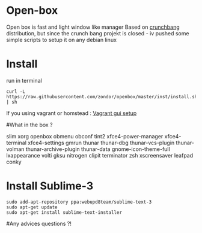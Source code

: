 # Open-box
Open box is fast and light window like manager
Based on [crunchbang](http://crunchbang.org/) distribution, but since the crunch bang projekt is closed - iv pushed  some simple scripts to setup it on any debian linux

# Install

run in terminal
```
curl -L https://raw.githubusercontent.com/zondor/openbox/master/inst/install.sh | sh
```

If you using vagrant or homstead :
[Vagrant gui setup](http://docs.vagrantup.com/v2/virtualbox/configuration.html)


#What in the box ?

slim
xorg
openbox
obmenu
obconf
tint2
xfce4-power-manager
xfce4-terminal
xfce4-settings
gmrun
thunar
thunar-dbg
thunar-vcs-plugin
thunar-volman
thunar-archive-plugin
thunar-data
gnome-icon-theme-full
lxappearance
volti
gksu
nitrogen
clipit
terminator
zsh
xscreensaver
leafpad
conky


# Install Sublime-3 

```
sudo add-apt-repository ppa:webupd8team/sublime-text-3
sudo apt-get update
sudo apt-get install sublime-text-installer
```


#Any advices questions ?!